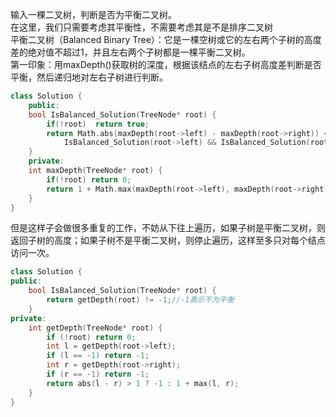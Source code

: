 输入一棵二叉树，判断是否为平衡二叉树。  
在这里，我们只需要考虑其平衡性，不需要考虑其是不是排序二叉树  
平衡二叉树（Balanced Binary Tree）：它是一棵空树或它的左右两个子树的高度差的绝对值不超过1，并且左右两个子树都是一棵平衡二叉树。  
第一印象：用maxDepth()获取树的深度，根据该结点的左右子树高度差判断是否平衡，然后递归地对左右子树进行判断。
```C++
class Solution {
    public:
    bool IsBalanced_Solution(TreeNode* root) {
        if(!root)  return true;
        return Math.abs(maxDepth(root->left) - maxDepth(root->right)) <= 1 &&
            IsBalanced_Solution(root->left) && IsBalanced_Solution(root->right);
    }
    private:
    int maxDepth(TreeNode* root) {
        if(!root) return 0;
        return 1 + Math.max(maxDepth(root->left), maxDepth(root->right));
    }
}
```
但是这样子会做很多重复的工作，不妨从下往上遍历，如果子树是平衡二叉树，则返回子树的高度；如果子树不是平衡二叉树，则停止遍历，这样至多只对每个结点访问一次。
```C++
class Solution {
public:
    bool IsBalanced_Solution(TreeNode* root) {
        return getDepth(root) != -1;//-1表示不为平衡
    }
private: 
    int getDepth(TreeNode* root) {
        if (!root) return 0;
        int l = getDepth(root->left);
        if (l == -1) return -1;
        int r = getDepth(root->right);
        if (r == -1) return -1;
        return abs(l - r) > 1 ? -1 : 1 + max(l, r);
    }
}
```
